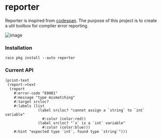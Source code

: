 # reporter

Reporter is inspired from [codespan](https://github.com/brendanzab/codespan). The purpose of this project is to create a util toolbox for compiler error reporting.

![image](https://user-images.githubusercontent.com/22004511/102704792-cfa55000-42ba-11eb-96db-0c35258ec7ee.png)

### Installation

```racket
raco pkg install --auto reporter
```

### Current API

```racket
(print-text
 (report->text
  (report
    #:error-code "E0001"
    #:message "type mismatching"
    #:target srcloc?
    #:labels (list
               (label srcloc? "cannot assign a `string` to `int` variable"
                 #:color (color:red))
               (label srcloc? "`x` is a `int` variable"
                 #:color (color:blue)))
    #:hint "expected type `int`, found type `string`")))
```
